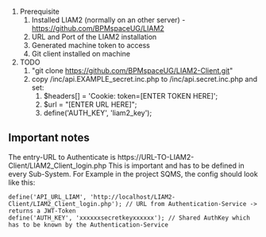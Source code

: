 1. Prerequisite
   1. Installed LIAM2 (normally on an other server) - https://github.com/BPMspaceUG/LIAM2
   2. URL and Port of the LIAM2 installation
   3. Generated machine token to access
   4. Git client installed on machine
2. TODO
   1. "git clone https://github.com/BPMspaceUG/LIAM2-Client.git"
   2. copy /inc/api.EXAMPLE_secret.inc.php to /inc/api.secret.inc.php and set: 
        1. $headers[] = 'Cookie: token=[ENTER TOKEN HERE]';
        2. $url = "[ENTER URL HERE]";
        3. define('AUTH_KEY', 'liam2_key');
     
## Important notes
The entry-URL to Authenticate is https://URL-TO-LIAM2-Client/LIAM2_Client_login.php
This is important and has to be defined in every Sub-System.
For Example in the project SQMS, the config should look like this:
```
define('API_URL_LIAM', 'http://localhost/LIAM2-Client/LIAM2_Client_login.php'); // URL from Authentication-Service -> returns a JWT-Token
define('AUTH_KEY', 'xxxxxxsecretkeyxxxxxx'); // Shared AuthKey which has to be known by the Authentication-Service
```
    
